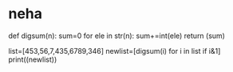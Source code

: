 # neha 

def digsum(n):
  sum=0
  for ele in str(n):
    sum+=int(ele)
  return (sum)

list=[453,56,7,435,6789,346]
newlist=[digsum(i) for i in list if i&1]
print((newlist))
